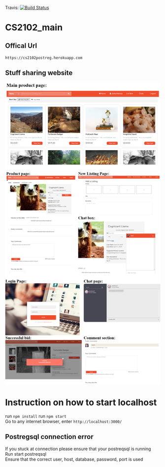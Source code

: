 Travis: [![Build Status](https://travis-ci.com/IcedCoffeeBoy/CS2102_main.svg?token=R58Qz9FF5hsKVa8iMxVV&branch=master)](https://travis-ci.com/IcedCoffeeBoy/CS2102_main)

# CS2102_main 
## Offical Url
`https://cs2102postreg.herokuapp.com`

## Stuff sharing website
![Alt text](sample_images/Capture1.png)
![Alt text](sample_images/Capture3.png)
![Alt text](sample_images/sample2.png)


# Instruction on how to start localhost
run `npm install`
run `npm start` <br>
Go to any internet browser, enter `http://localhost:3000/`

## Postregsql connection error
If you stuck at connection please ensure that your postreqsql is running  <br>
Run start postreqsql <br>
Ensure that the correct user, host, database, password, port is used <br>
